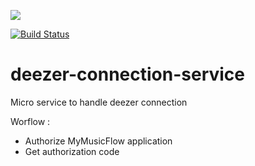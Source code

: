 <a href='http://elgregos.fr:8080/job/deezer-connection-service/job/master/'><img src='http://elgregos.fr:8080/job/deezer-connection-service/job/master/badge/icon'></a>

[![Build Status](http://elgregos.fr:8080/job/deezer-connection-service/job/master/badge/icon)](http://elgregos.fr:8080/job/deezer-connection-service/job/master/)

# deezer-connection-service
Micro service to handle deezer connection

Worflow :
  - Authorize MyMusicFlow application
  - Get authorization code
